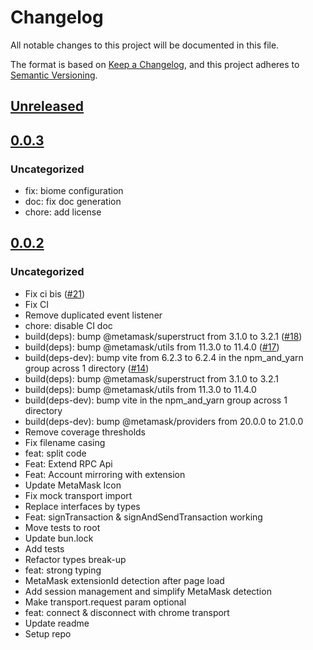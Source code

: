 # Changelog

All notable changes to this project will be documented in this file.

The format is based on [Keep a Changelog](https://keepachangelog.com/en/1.0.0/),
and this project adheres to [Semantic Versioning](https://semver.org/spec/v2.0.0.html).

## [Unreleased]

## [0.0.3]

### Uncategorized

- fix: biome configuration
- doc: fix doc generation
- chore: add license

## [0.0.2]

### Uncategorized

- Fix ci bis ([#21](https://github.com/MetaMask/multichain-api-client/pull/21))
- Fix CI
- Remove duplicated event listener
- chore: disable CI doc
- build(deps): bump @metamask/superstruct from 3.1.0 to 3.2.1 ([#18](https://github.com/MetaMask/multichain-api-client/pull/18))
- build(deps): bump @metamask/utils from 11.3.0 to 11.4.0 ([#17](https://github.com/MetaMask/multichain-api-client/pull/17))
- build(deps-dev): bump vite from 6.2.3 to 6.2.4 in the npm_and_yarn group across 1 directory ([#14](https://github.com/MetaMask/multichain-api-client/pull/14))
- build(deps): bump @metamask/superstruct from 3.1.0 to 3.2.1
- build(deps): bump @metamask/utils from 11.3.0 to 11.4.0
- build(deps-dev): bump vite in the npm_and_yarn group across 1 directory
- build(deps-dev): bump @metamask/providers from 20.0.0 to 21.0.0
- Remove coverage thresholds
- Fix filename casing
- feat: split code
- Feat: Extend RPC Api
- Feat: Account mirroring with extension
- Update MetaMask Icon
- Fix mock transport import
- Replace interfaces by types
- Feat: signTransaction & signAndSendTransaction working
- Move tests to root
- Update bun.lock
- Add tests
- Refactor types break-up
- feat: strong typing
- MetaMask extensionId detection after page load
- Add session management and simplify MetaMask detection
- Make transport.request param optional
- feat: connect & disconnect with chrome transport
- Update readme
- Setup repo

[Unreleased]: https://github.com/MetaMask/multichain-api-client/compare/v0.0.3...HEAD
[0.0.3]: https://github.com/MetaMask/multichain-api-client/compare/v0.0.2...v0.0.3
[0.0.2]: https://github.com/MetaMask/multichain-api-client/releases/tag/v0.0.2
